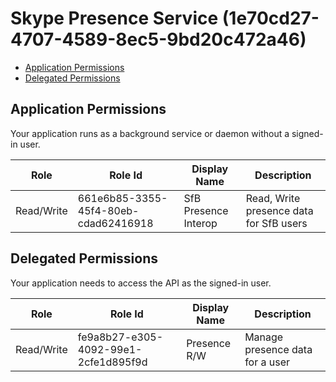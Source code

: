 # Skype Presence Service (1e70cd27-4707-4589-8ec5-9bd20c472a46)
- [Application Permissions](#application-permissions)
- [Delegated Permissions](#delegated-permissions)

## Application Permissions
Your application runs as a background service or daemon without a signed-in user.

| Role | Role Id | Display Name | Description |
|---|---|---|---|
| Read/Write | 661e6b85-3355-45f4-80eb-cdad62416918 | SfB Presence Interop | Read, Write presence data for SfB users |

## Delegated Permissions
Your application needs to access the API as the signed-in user. 

| Role | Role Id | Display Name | Description |
|---|---|---|---|
| Read/Write | fe9a8b27-e305-4092-99e1-2cfe1d895f9d | Presence R/W  | Manage presence data for a user |

